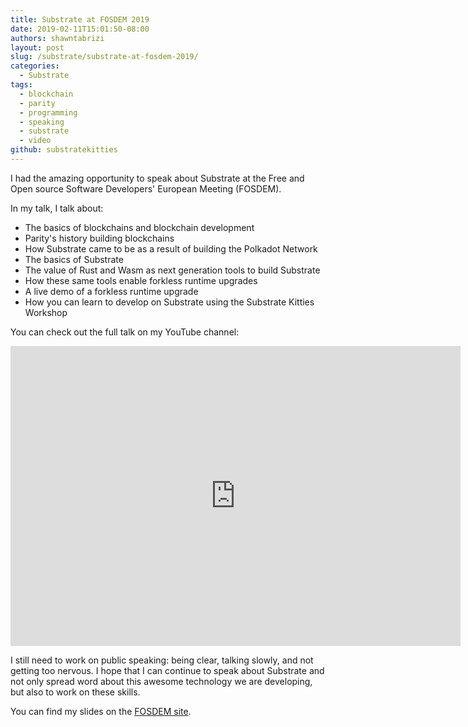 ```yaml
---
title: Substrate at FOSDEM 2019
date: 2019-02-11T15:01:50-08:00
authors: shawntabrizi
layout: post
slug: /substrate/substrate-at-fosdem-2019/
categories:
  - Substrate
tags:
  - blockchain
  - parity
  - programming
  - speaking
  - substrate
  - video
github: substratekitties
---
```


I had the amazing opportunity to speak about Substrate at the Free and Open source Software Developers' European Meeting (FOSDEM).

In my talk, I talk about:

* The basics of blockchains and blockchain development
* Parity's history building blockchains
* How Substrate came to be as a result of building the Polkadot Network
* The basics of Substrate
* The value of Rust and Wasm as next generation tools to build Substrate
* How these same tools enable forkless runtime upgrades
* A live demo of a forkless runtime upgrade
* How you can learn to develop on Substrate using the Substrate Kitties Workshop

You can check out the full talk on my YouTube channel:

<iframe src="https://www.youtube.com/embed/ELubZ6Rl3iI" allow="accelerometer; autoplay; encrypted-media; gyroscope; picture-in-picture" allowfullscreen="" width="720px" height="480px" frameborder="0"></iframe>

I still need to work on public speaking: being clear, talking slowly, and not getting too nervous. I hope that I can continue to speak about Substrate and not only spread word about this awesome technology we are developing, but also to work on these skills.

You can find my slides on the [FOSDEM site](https://fosdem.org/2019/schedule/event/substrate/).

